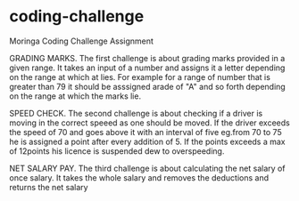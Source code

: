 # coding-challenge
Moringa Coding Challenge Assignment


GRADING MARKS.
The first challenge is about grading marks provided in a given range.
It takes an input of a number and assigns it a letter depending on the range at which at lies.
For example for a range of number that is greater than 79 it should be asssigned arade of "A" and so forth depending on the range at which the marks lie.


SPEED CHECK.
The second challenge is about checking if a driver is moving in the correct speeed as one should be moved.
If the driver exceeds the speed of 70 and goes above it with an interval of five eg.from 70 to 75 he is assigned a point after every addition of 5.
If the points exceeds a max of 12points his licence is suspended dew to overspeeding.

NET SALARY PAY.
The third challenge is about calculating the net salary of once salary.
It takes the whole salary and removes the deductions and returns the net salary
